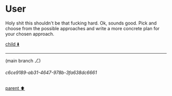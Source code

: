# User

Holy shit this shouldn't be that fucking hard. Ok, sounds good. Pick and choose from the possible approaches and write a more concrete plan for your chosen approach.

[child ⬇️](#c6ce9189-ab31-4647-978b-3fa638dc6661)

---

(main branch ⎇)
###### c6ce9189-ab31-4647-978b-3fa638dc6661
[parent ⬆️](#aaa24e35-6533-426b-a08b-88343ed584f3)

